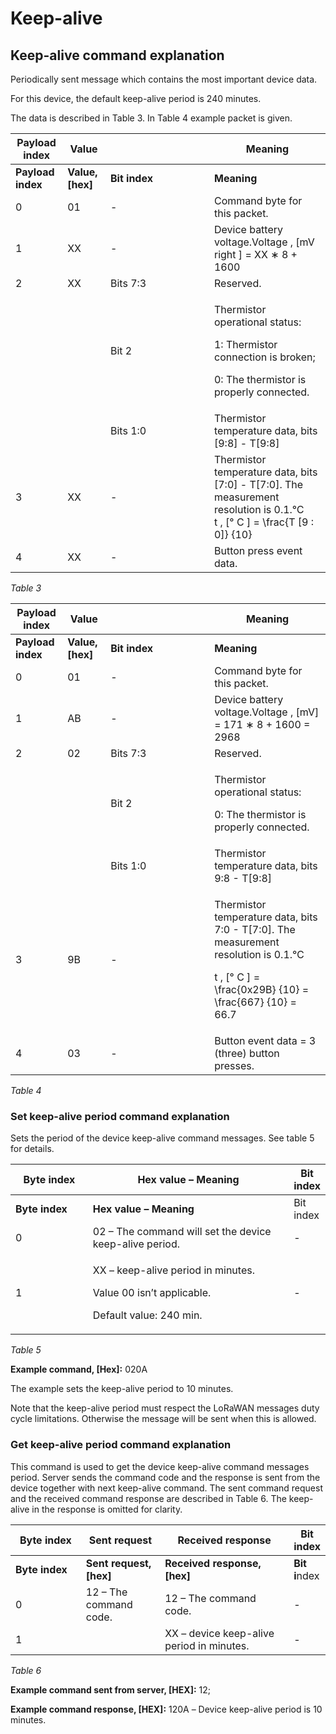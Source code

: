 # Keep-alive

## **Keep-alive command explanation**

Periodically sent message which contains the most important device data.

For this device, the default keep-alive period is 240 minutes.

The data is described in Table 3. In Table 4 example packet is given.

<table data-header-hidden><thead><tr><th>Payload index</th><th>Value</th><th width="150"></th><th>Meaning</th></tr></thead><tbody><tr><td><strong>Payload index</strong></td><td><strong>Value, [hex]</strong></td><td><strong>Bit index</strong></td><td><strong>Meaning</strong></td></tr><tr><td>0</td><td>01</td><td>-</td><td>Command byte for this packet.</td></tr><tr><td>1</td><td>XX</td><td>-</td><td>Device battery voltage.<span class="math">Voltage , [mV right ] = XX ∗ 8 + 1600</span></td></tr><tr><td>2</td><td>XX</td><td>Bits 7:3</td><td>Reserved.</td></tr><tr><td></td><td></td><td>Bit 2</td><td><p>Thermistor operational status:</p><p>1: Thermistor connection is broken;</p><p>0: The thermistor is properly connected.</p></td></tr><tr><td></td><td></td><td>Bits 1:0</td><td>Thermistor temperature data, bits [9:8] - T[9:8]</td></tr><tr><td>3</td><td>XX</td><td>-</td><td>Thermistor temperature data, bits [7:0] - T[7:0]. The measurement resolution is 0.1.<span class="math">℃</span><br><span class="math">t , [° C ] = \frac{T [9 : 0]} {10}</span></td></tr><tr><td>4</td><td>XX</td><td>-</td><td>Button press event data.</td></tr></tbody></table>

_Table 3_

<table data-header-hidden><thead><tr><th>Payload index</th><th>Value</th><th width="150"></th><th>Meaning</th></tr></thead><tbody><tr><td><strong>Payload index</strong></td><td><strong>Value, [hex]</strong></td><td><strong>Bit index</strong></td><td><strong>Meaning</strong></td></tr><tr><td>0</td><td>01</td><td>-</td><td>Command byte for this packet.</td></tr><tr><td>1</td><td>AB</td><td>-</td><td>Device battery voltage.<span class="math">Voltage , [mV] = 171 ∗ 8 + 1600 = 2968</span></td></tr><tr><td>2</td><td>02</td><td>Bits 7:3</td><td>Reserved.</td></tr><tr><td></td><td></td><td>Bit 2</td><td><p>Thermistor operational status:</p><p>0: The thermistor is properly connected.</p></td></tr><tr><td></td><td></td><td>Bits 1:0</td><td>Thermistor temperature data, bits 9:8 - T[9:8]</td></tr><tr><td>3</td><td>9B</td><td>-</td><td><p>Thermistor temperature data, bits 7:0 - T[7:0]. The measurement resolution is 0.1.<span class="math">℃</span></p><p><span class="math">t , [° C ] = \frac{0x29B} {10} = \frac{667} {10} = 66.7</span></p></td></tr><tr><td>4</td><td>03</td><td>-</td><td>Button event data = 3 (three) button presses.</td></tr></tbody></table>

_Table 4_

### **Set keep-alive period command explanation**

Sets the period of the device keep-alive command messages. See table 5 for details.

<table data-header-hidden><thead><tr><th width="150">Byte index</th><th width="450.4285714285714">Hex value – Meaning</th><th data-hidden>Bit index</th></tr></thead><tbody><tr><td><strong>Byte index</strong></td><td><strong>Hex value – Meaning</strong></td><td>Bit index</td></tr><tr><td>0</td><td>02 – The command will set the device keep-alive period.</td><td>-</td></tr><tr><td>1</td><td><p>XX – keep-alive period in minutes.</p><p>Value 00 isn’t applicable.</p><p>Default value: 240 min.</p></td><td>-</td></tr></tbody></table>

_Table 5_

**Example command, \[Hex]:** 020A

The example sets the keep-alive period to 10 minutes.

Note that the keep-alive period must respect the LoRaWAN messages duty cycle limitations.    Otherwise the message will be sent when this is allowed.

### **Get keep-alive period command explanation**

This command is used to get the device keep-alive command messages period. Server sends the command code and the response is sent from the device together with next keep-alive command. The sent command request and the received command response are described in Table 6. The keep-alive in the response is omitted for clarity.

<table data-header-hidden><thead><tr><th width="157.09737827715355">Byte index</th><th width="150">Sent request</th><th width="316.1538461538462">Received response</th><th data-hidden>Bit index</th></tr></thead><tbody><tr><td><strong>Byte index</strong></td><td><strong>Sent request, [hex]</strong></td><td><strong>Received response, [hex]</strong></td><td><strong>Bit i</strong>ndex</td></tr><tr><td>0</td><td>12 – The command code.</td><td>12 – The command code.</td><td>-</td></tr><tr><td>1</td><td></td><td>XX – device keep-alive period in minutes.</td><td>-</td></tr></tbody></table>

_Table 6_

**Example command sent from server, \[HEX]:** 12;

**Example command response, \[HEX]:** 120А – Device keep-alive period is 10 minutes.
